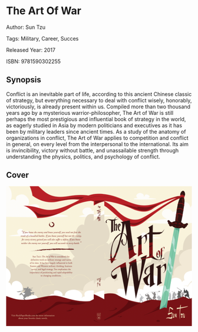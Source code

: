 # The Art Of War

Author: Sun Tzu

Tags: Military, Career, Succes

Released Year: 2017

ISBN: 9781590302255

## Synopsis

Conflict is an inevitable part of life, according to this ancient Chinese classic of strategy, but everything necessary to deal with conflict wisely, honorably, victoriously, is already present within us. Compiled more than two thousand years ago by a mysterious warrior-philosopher, The Art of War is still perhaps the most prestigious and influential book of strategy in the world, as eagerly studied in Asia by modern politicians and executives as it has been by military leaders since ancient times. As a study of the anatomy of organizations in conflict, The Art of War applies to competition and conflict in general, on every level from the interpersonal to the international. Its aim is invincibility, victory without battle, and unassailable strength through understanding the physics, politics, and psychology of conflict.

## Cover
![](../assets/the-art-of-war.png)
